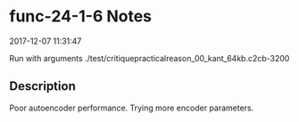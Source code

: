# func-24-1-6 Notes

2017-12-07 11:31:47

Run with arguments ./test/critiquepracticalreason_00_kant_64kb.c2cb-3200 

## Description

Poor autoencoder performance. Trying more encoder parameters.
